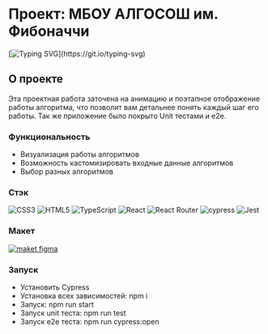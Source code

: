 # Проект: МБОУ АЛГОСОШ им. Фибоначчи
[![Typing SVG](https://readme-typing-svg.demolab.com?font=Fira+Code&pause=1000&width=435&lines=%D0%92%D0%B8%D0%B7%D1%83%D0%B0%D0%BB%D0%B8%D0%B7%D0%B0%D1%86%D0%B8%D1%8F+%D0%B0%D0%BB%D0%B3%D0%BE%D1%80%D0%B8%D1%82%D0%BC%D0%BE%D0%B2%2C+%D1%87%D1%82%D0%BE+%D0%BC%D0%BE%D0%B6%D0%B5%D1%82+%D0%B1%D1%8B%D1%82%D1%8C+%D0%BB%D1%83%D1%87%D1%88%D0%B5!)](https://git.io/typing-svg)

## О проекте

Эта проектная работа заточена на анимацию и поэтапное отображение работы алгоритма, что позволит вам детальнее понять каждый шаг его работы.
Так же приложение было покрыто Unit тестами и e2e.

### Функциональность

- Визуализация работы алгоритмов
- Возможность кастомизировать входные данные алгоритмов
- Выбор разных алгоритмов



### Стэк
![CSS3](https://img.shields.io/badge/css3-%231572B6.svg?style=for-the-badge&logo=css3&logoColor=white)
![HTML5](https://img.shields.io/badge/html5-%23E34F26.svg?style=for-the-badge&logo=html5&logoColor=white)
![TypeScript](https://img.shields.io/badge/typescript-%23007ACC.svg?style=for-the-badge&logo=typescript&logoColor=white)
![React](https://img.shields.io/badge/react-%2320232a.svg?style=for-the-badge&logo=react&logoColor=%2361DAFB)
![React Router](https://img.shields.io/badge/React_Router-CA4245?style=for-the-badge&logo=react-router&logoColor=white)
![cypress](https://img.shields.io/badge/-cypress-%23E5E5E5?style=for-the-badge&logo=cypress&logoColor=058a5e)
![Jest](https://img.shields.io/badge/-jest-%23C21325?style=for-the-badge&logo=jest&logoColor=white)



### Макет
<a href="https://www.figma.com/file/qh4NUM6J9qcK8uiXPMJ65T/Algososh_external_link-(Copy)?type=design&mode=design&t=LxtICOO2IwjFBUeQ-1" alt='maket figma' target="_blank" rel="noopener noreferrer"><img  src="https://img.shields.io/badge/Figma-F24E1E?style=for-the-badge&logo=figma&logoColor=white" alt='maket figma' /></a>


### Запуск
- Установить Сypress
- Установка всех зависимостей: npm i
- Запуск: npm run start
- Запуск unit теста: npm run test
- Запуск e2e теста: npm run cypress:open


